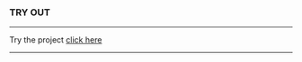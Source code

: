 ### TRY OUT
 ---
 
 Try the project [click here][link]
 
 ---
 
 
 [link]:chaitak-gorai.github.io/learning_javascript/loan_calculator/

